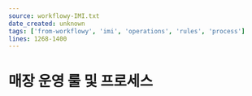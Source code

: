 ```yaml
---
source: workflowy-IMI.txt
date_created: unknown
tags: ['from-workflowy', 'imi', 'operations', 'rules', 'process']
lines: 1268-1400
---
```


# 매장 운영 룰 및 프로세스
